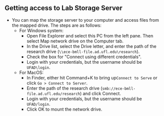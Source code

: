 ## Getting access to Lab Storage Server
* You can map the storage server to your computer and access files from the mapped drive. The steps are as follows:
  * For Windows system:
    * Open File Explorer and select this PC from the left pane. Then select Map network drive on the Computer tab.
    * In the Drive list, select the Drive letter, and enter the path of the research drive (`\\ece-bmll-file.ad.ufl.edu\research`).
    * Check the box for "Connect using different credentials".
    * Login with your credentials, but the username should be `UFAD\login`.
  * For MacOS:
    * In Finder, either hit Command+K to bring up`Connect to Serve` or click `Go > Connect to Server`.
    * Enter the path of the research drive (`smb://ece-bmll-file.ad.ufl.edu/research`) and click Connect.
    * Login with your credentials, but the username should be `UFAD/login`.
    * Click OK to mount the network drive.
